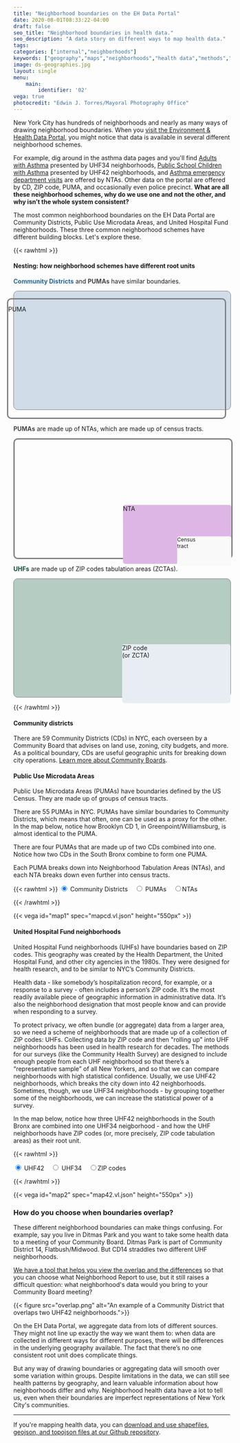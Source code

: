 ```yaml
---
title: "Neighborhood boundaries on the EH Data Portal"
date: 2020-08-01T08:33:22-04:00
draft: false
seo_title: "Neighborhood boundaries in health data."
seo_description: "A data story on different ways to map health data."
tags: 
categories: ["internal","neighborhoods"]
keywords: ["geography","maps","neighborhoods","health data","methods","geographic"]
image: ds-geographies.jpg
layout: single
menu:
    main:
        identifier: '02'
vega: true
photocredit: "Edwin J. Torres/Mayoral Photography Office"
---
```


New York City has hundreds of neighborhoods and nearly as many ways of drawing neighborhood boundaries. When you [visit the Environment & Health Data Portal](https://a816-dohbesp.nyc.gov/IndicatorPublic/Subtopic.aspx), you might notice that data is available in several different neighborhood schemes.

For example, dig around in the asthma data pages and you'll find [Adults with Asthma](https://a816-dohbesp.nyc.gov/IndicatorPublic/VisualizationData.aspx?id=18,4466a0,11,Summarize) presented by UHF34 neighborhoods, [Public School Children with Asthma](https://a816-dohbesp.nyc.gov/IndicatorPublic/VisualizationData.aspx?id=2147,4466a0,11,Summarize) presented by UHF42 neighborhoods, and [Asthma emergency department visits](https://a816-dohbesp.nyc.gov/IndicatorPublic/VisualizationData.aspx?id=2383,4466a0,11,Summarize) are offered by NTAs. Other data on the portal are offered by CD, ZIP code, PUMA, and occasionally even police precinct. **What are all these neighborhood schemes, why do we use one and not the other, and why isn’t the whole system consistent?**

The most common neighborhood boundaries on the EH Data Portal are Community Districts, Public Use Microdata Areas, and United Hospital Fund neighborhoods. These three common neighborhood schemes have different building blocks. Let's explore these.

{{< rawhtml >}}
 </div>
    <!--start wide-->
    <div class="wide my-4">
        <h4 class="text-center mb-3">Nesting: how neighborhood schemes have different root units</h4>
        <div class="row" style="font-size: 14px;">
            <div class="col-lg-4 col-sm-8 mx-auto mb-2">
                <p><span style="font-weight: bold; color: #22669e;">Community Districts</span> and <span style="font-weight: bold; color: #474747;">PUMAs</span> have similar boundaries.</p>
                <div style="width: 100%; height: 275px; background-color: #d0dce8; border-radius: 10px; border: 1px solid grey;"></div>
                <div style="height: 275px; border: 3px solid grey; margin-left: -15px; margin-top: -260px; width: 100%; border-radius: 10px;">
                <p class="text-center">PUMA</p></div>
            </div>
            <div class="col-lg-4 col-sm-8 mx-auto mb-2">
                <p><span style="font-weight: bold; color: #474747;">PUMAs</span> are made up of NTAs, which are made up of census tracts.</p>
                <div style="width: 100%; height: 275px; border: 3px solid grey; border-radius: 10px;">
                <div id="ntaparent" style="width:50%; height:100%; float:right; border-radius: 5px;">
                <div style="width: 100%; height: 50%; border-radius: 5px;"></div>
                <div style="width: 100%; height: 50%; border-radius: 5px; background-color: #deb6e6;"><p class="text-center">NTA</p>
                    <div id="ctparent" style="width:50%; height:100%; float:right">
                        <div style="width: 100%; height: 22%;"></div>
                        <div style="width: 100%; height: 50%; border-radius: 5px; background-color: #f9f9f9;"><p class="text-center" style="font-size: 12px;">Census<br>tract</p></div>
                        </div>
                        <div id="emptyct" style="width:50%; height:100%;"></div>
                </div>
                </div>
                <div id="emptyparent" style="width:50%; height:100%; border-radius: 5px;">
                </div>
                </div>
            </div>
            <div class="col-lg-4 col-sm-8 mx-auto mb-2">
                <p><span style="font-weight: bold; color: #104e34;">UHFs</span> are made up of ZIP codes tabulation areas (ZCTAs).</p>
                <div style="width: 100%; height: 275px; background-color: #b4ccc2; border-radius: 10px; border: 1px solid grey;">
                    <div id="uhfparent" style="width:50%; height:100%; float:right">
                        <div style="width: 100%; height: 50%;"></div>
                        <div style="width: 100%; height: 50%; border-radius: 5px; background-color: #e7edf3;"><p class="text-center">ZIP code<br>(or ZCTA)</p></div>
                        </div>
                        <div id="uhfparent" style="width:50%; height:100%;"></div>
                </div>
            </div>
        </div>
    </div>
    <!--end wide-->
<div class="narrow">

{{< /rawhtml >}}

#### Community districts
There are 59 Community Districts (CDs) in NYC, each overseen by a Community Board that advises on land use, zoning, city budgets, and more. As a political boundary, CDs are useful geographic units for breaking down city operations. [Learn more about Community Boards](https://www1.nyc.gov/site/cau/community-boards/about-commmunity-boards.page).

#### Public Use Microdata Areas
Public Use Microdata Areas (PUMAs) have boundaries defined by the US Census. They are made up of groups of census tracts.

There are 55 PUMAs in NYC. PUMAs have similar boundaries to Community Districts, which means that often, one can be used as a proxy for the other. In the map below, notice how Brooklyn CD 1, in Greenpoint/Williamsburg, is almost identical to the PUMA.

There are four PUMAs that are made up of two CDs combined into one. Notice how two CDs in the South Bronx combine to form one PUMA.

Each PUMA breaks down into Neighborhood Tabulation Areas (NTAs), and each NTA breaks down even further into census tracts.

{{< rawhtml >}}
<input type="radio" name="mainRadioGroup" value="CD" id="ucd" checked> <label for="ucd">Community Districts</label> &nbsp;&nbsp;
<input type="radio" name="mainRadioGroup" value="PUMA" id="upuma"/> <label for="upuma">PUMAs</label> &nbsp;&nbsp;
<input type="radio" name="mainRadioGroup" value="nta" id="unta"><label for="unta">NTAs</label>

<script>
let cdSpec = "mapcd.vl.json";
let pumaSpec = "mappuma.vl.json";
let ntaSpec = "mapnta.vl.json";

// this code listens to the form with map chooser; must run after DOM loads
window.onload =listenRadios;

function listenRadios() {
  radios = document.querySelectorAll('input[type=radio][name="mainRadioGroup"]');
  radios.forEach(radio => radio.addEventListener('change', () => {
    if (radio.value==='CD') {
        buildMap(cdSpec);
        console.log('cd chosen')
        }
    else if (radio.value==='nta') {
        buildMap(ntaSpec);
        console.log('nta chosen')
        }
    else {
        buildMap(pumaSpec);
        console.log('puma chosen!')
        }  // for if chosenField is PUMA
    ;
  }));
};

function buildMap(spec) {
    vegaEmbed("#map1",spec);
}

</script>

{{< /rawhtml >}}

{{< vega id="map1" spec="mapcd.vl.json" height="550px" >}}

#### United Hospital Fund neighborhoods
United Hospital Fund neighborhoods (UHFs) have boundaries based on ZIP codes. This geography was created by the Health Department, the United Hospital Fund, and other city agencies in the 1980s. They were designed for health research, and to be similar to NYC’s Community Districts.

Health data - like somebody’s hospitalization record, for example, or a response to a survey - often includes a person’s ZIP code. It’s the most readily available piece of geographic information in administrative data. It’s also the neighborhood designation that most people know and can provide when responding to a survey.

To protect privacy, we often bundle (or aggregate) data from a larger area, so we need a scheme of neighborhoods that are made up of a collection of ZIP codes: UHFs. Collecting data by ZIP code and then "rolling up" into UHF neighborhoods has been used in health research for decades. The methods for our surveys (like the Community Health Survey) are designed to include enough people from each UHF neighborhood so that there’s a “representative sample” of all New Yorkers, and so that we can compare neighborhoods with high statistical confidence. Usually, we use UHF42 neighborhoods, which breaks the city down into 42 neighborhoods. Sometimes, though, we use UHF34 neighborhoods - by grouping together some of the neighborhoods, we can increase the statistical power of a survey.

In the map below, notice how three UHF42 neighborhoods in the South Bronx are combined into one UHF34 neigborhood - and how the UHF neighborhoods have ZIP codes (or, more precisely, ZIP code tabulation areas) as their root unit.

{{< rawhtml >}}

<input type="radio" name="uhfRadioGroup" value="42" id="42" checked> <label for="42">UHF42</label> &nbsp;&nbsp;
<input type="radio" name="uhfRadioGroup" value="34" id="34"/> <label for="34">UHF34</label> &nbsp;&nbsp;
<input type="radio" name="uhfRadioGroup" value="zip" id="zip"><label for="zip">ZIP codes</label>

<script>

    // function for changing map

    let uhf42Spec = "map42.vl.json";
    let uhf34Spec = "map34.vl.json";
    let zipSpec = "mapZIP.vl.json";

    function listenButtons() {
        buttons = document.querySelectorAll('input[type=radio][name="uhfRadioGroup"]');
        buttons.forEach(button => button.addEventListener('change', () => {
            if (button.value==='42') {
                buildMap2(uhf42Spec);
            }
            else if (button.value==='34') {
                buildMap2(uhf34Spec);
            }
            else {
                buildMap2(zipSpec);
            }  // for if chosenField is PUMA
            ;
        }));
    };

    listenButtons();

    function buildMap2(spec) {
        vegaEmbed("#map2",spec);
    }

</script>

{{< /rawhtml >}}

<!-- shortcode for embedding map, which creates "#map2", which above function will change. Needs to be down here because buttons defined at the top of rawhtml need to be above the map -->

{{< vega id="map2" spec="map42.vl.json" height="550px" >}}



### How do you choose when boundaries overlap?
These different neighborhood boundaries can make things confusing. For example, say you live in Ditmas Park and you want to take some health data to a meeting of your Community Board. Ditmas Park is part of Community District 14, Flatbush/Midwood. But CD14 straddles two different UHF neighborhoods.

[We have a tool that helps you view the overlap and the differences](https://a816-dohbesp.nyc.gov/IndicatorPublic/CommunityDistrict.aspx) so that you can choose what Neighborhood Report to use, but it still raises a difficult question: what neighborhood's data would you bring to your Community Board meeting?

{{< figure src="overlap.png" alt="An example of a Community District that overlaps two UHF42 neighborhoods.">}}

On the EH Data Portal, we aggregate data from lots of different sources. They might not line up exactly the way we want them to: when data are collected in different ways for different purposes, there will be differences in the underlying geography available. The fact that there’s no one consistent root unit does complicate things.

But any way of drawing boundaries or aggregating data will smooth over some variation within groups. Despite limitations in the data, we can still see health patterns by geography, and learn valuable information about how neighborhoods differ and why. Neighborhood health data have a lot to tell us, even when their boundaries are imperfect representations of New York City's communities.

---
If you're mapping health data, you can [download and use shapefiles, geojson, and topojson files at our Github repository](https://github.com/nycehs/NYC_geography).